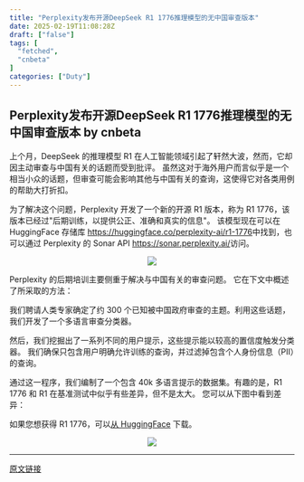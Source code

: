 ```yaml
---
title: "Perplexity发布开源DeepSeek R1 1776推理模型的无中国审查版本"
date: 2025-02-19T11:08:28Z
draft: ["false"]
tags: [
  "fetched",
  "cnbeta"
]
categories: ["Duty"]
---
```

Perplexity发布开源DeepSeek R1 1776推理模型的无中国审查版本 by cnbeta
------
<div style="margin-top:10px" class="content" id="artibody"><p>上个月，DeepSeek 的推理模型 R1 在人工智能领域引起了轩然大波，然而，它却因主动审查与中国有关的话题而受到批评。 虽然这对于海外用户而言似乎是一个相当小众的话题，但审查可能会影响其他与中国有关的查询，这使得它对各类用例的帮助大打折扣。</p><div class="article-global"></div><p>为了解决这个问题，Perplexity 开发了一个新的开源 R1 版本，称为 R1 1776，该版本已经过"后期训练，以提供公正、准确和真实的信息"。 该模型现在可以在 HuggingFace 存储库 <a href="https://huggingface.co/perplexity-ai/r1-1776" _src="https://huggingface.co/perplexity-ai/r1-1776" target="_blank">https://huggingface.co/perplexity-ai/r1-1776</a>中找到，也可以通过 Perplexity 的 Sonar API <a href="https://sonar.perplexity.ai/" _src="https://sonar.perplexity.ai/" target="_blank">https://sonar.perplexity.ai/</a>访问。</p><p style="text-align: center;"><img src="https://static.cnbetacdn.com/article/2025/0219/e3688cb978dade2.jpg"></p><p>Perplexity 的后期培训主要侧重于解决与中国有关的审查问题。 它在下文中概述了所采取的方法：</p><p>我们聘请人类专家确定了约 300 个已知被中国政府审查的主题。利用这些话题，我们开发了一个多语言审查分类器。</p><p>然后，我们挖掘出了一系列不同的用户提示，这些提示能以较高的置信度触发分类器。 我们确保只包含用户明确允许训练的查询，并过滤掉包含个人身份信息（PII）的查询。</p><p>通过这一程序，我们编制了一个包含 40k 多语言提示的数据集。有趣的是，R1 1776 和 R1 在基准测试中似乎有些差异，但不是太大。 您可以从下图中看到差异：</p><p>如果您想获得 R1 1776，可以<a href="https://huggingface.co/perplexity-ai/r1-1776" uid="76" original="true" translated="true">从 HuggingFace</a> 下载。</p><p style="text-align: center;"><img src="https://static.cnbetacdn.com/article/2025/0219/2d714b8b7140072.jpg"></p><figcaption uid="73" original="true" translated="true"></figcaption></div>  
<hr>
<a href="https://m.cnbeta.com.tw/wap/view/1480022.htm",target="_blank" rel="noopener noreferrer">原文链接</a>
